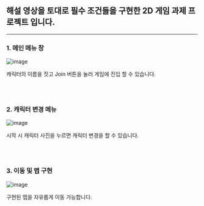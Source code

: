 

## 해설 영상을 토대로 필수 조건들을 구현한 2D 게임 과제 프로젝트 입니다.

---


### 1. 메인 메뉴 창

![image](https://github.com/wjj329/my_2D_Game/assets/154484828/68c92a2e-7183-4196-b634-0aefe479feff)

캐릭터의 이름을 짓고 Join 버튼을 눌러 게임에 진입 할 수 있습니다.



<br>
<br>

### 2. 캐릭터 변경 메뉴

![image](https://github.com/wjj329/my_2D_Game/assets/154484828/3025967b-c1f9-4125-acc2-71c18b14201c)

시작 시 캐릭터 사진을 누르면 캐릭터 변경을 할 수 있습니다.



<br>
<br>

### 3. 이동 및 맵 구현

![image](https://github.com/wjj329/my_2D_Game/assets/154484828/db0427f1-67c9-4166-ad61-e39935b0e17d)

구현된 맵을 자유롭게 이동 가능합니다.





